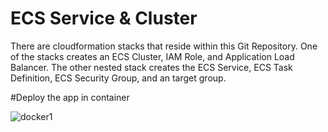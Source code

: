 # ECS Service & Cluster

There are cloudformation stacks that reside within this Git Repository. One of the stacks creates an ECS Cluster, IAM Role, and Application Load Balancer. The other nested stack creates the ECS Service, ECS Task Definition, ECS Security Group, and an target group.


#Deploy the app in container

![docker1](https://github.com/user-attachments/assets/a90533e6-051d-4b76-8106-6f895ad31413)
